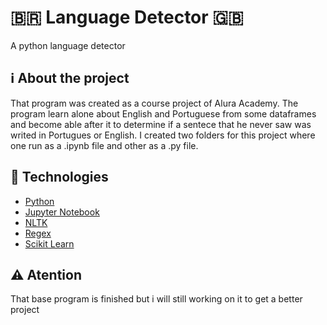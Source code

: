 # 🇧🇷 Language Detector 🇬🇧

A python language detector

## ℹ️ About the project

That program was created as a course project of Alura Academy. The program learn alone about English and Portuguese from some dataframes and become able after it to determine if a sentece that he never saw was writed in Portugues or English. I created two folders for this project where one run as a .ipynb file and other as a .py file. 

## 📝 Technologies

- [Python](https://www.python.org/)
- [Jupyter Notebook](https://jupyter.org/)
- [NLTK](https://www.nltk.org/)
- [Regex](https://docs.python.org/3/library/re.html)
- [Scikit Learn](https://scikit-learn.org/stable/)

## ⚠️ Atention

That base program is finished but i will still working on it to get a better project
